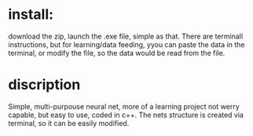 # install:
download the zip, launch the .exe file, simple as that.
There are terminall instructions, but for learning/data feeding, yyou can paste the data in the terminal, or modify the file, so the data would be read from the file.

# discription
Simple, multi-purpouse neural net, more of a learning project
not werry capable, but easy to use, coded in c++.
The nets structure is created via terminal, so it can be easily modified.
